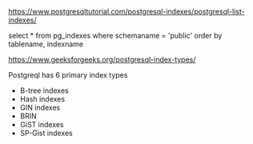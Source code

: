 https://www.postgresqltutorial.com/postgresql-indexes/postgresql-list-indexes/

select * from pg_indexes where schemaname = 'public' order by tablename, indexname

https://www.geeksforgeeks.org/postgresql-index-types/

Postgreql has 6 primary index types

- B-tree indexes
- Hash indexes
- GIN indexes
- BRIN
- GiST indexes
- SP-Gist indexes
